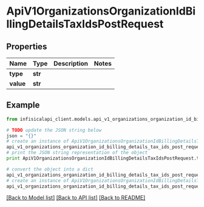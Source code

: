 # ApiV1OrganizationsOrganizationIdBillingDetailsTaxIdsPostRequest


## Properties
Name | Type | Description | Notes
------------ | ------------- | ------------- | -------------
**type** | **str** |  | 
**value** | **str** |  | 

## Example

```python
from infisicalapi_client.models.api_v1_organizations_organization_id_billing_details_tax_ids_post_request import ApiV1OrganizationsOrganizationIdBillingDetailsTaxIdsPostRequest

# TODO update the JSON string below
json = "{}"
# create an instance of ApiV1OrganizationsOrganizationIdBillingDetailsTaxIdsPostRequest from a JSON string
api_v1_organizations_organization_id_billing_details_tax_ids_post_request_instance = ApiV1OrganizationsOrganizationIdBillingDetailsTaxIdsPostRequest.from_json(json)
# print the JSON string representation of the object
print ApiV1OrganizationsOrganizationIdBillingDetailsTaxIdsPostRequest.to_json()

# convert the object into a dict
api_v1_organizations_organization_id_billing_details_tax_ids_post_request_dict = api_v1_organizations_organization_id_billing_details_tax_ids_post_request_instance.to_dict()
# create an instance of ApiV1OrganizationsOrganizationIdBillingDetailsTaxIdsPostRequest from a dict
api_v1_organizations_organization_id_billing_details_tax_ids_post_request_from_dict = ApiV1OrganizationsOrganizationIdBillingDetailsTaxIdsPostRequest.from_dict(api_v1_organizations_organization_id_billing_details_tax_ids_post_request_dict)
```
[[Back to Model list]](../README.md#documentation-for-models) [[Back to API list]](../README.md#documentation-for-api-endpoints) [[Back to README]](../README.md)


